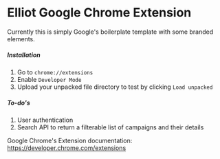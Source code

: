 # Elliot Google Chrome Extension
Currently this is simply Google's boilerplate template with some branded elements.

##### Installation

1. Go to `chrome://extensions`
2. Enable `Developer Mode`
3. Upload your unpacked file directory to test by clicking `Load unpacked`

##### To-do's

1. User authentication
2. Search API to return a filterable list of campaigns and their details

Google Chrome's Extension documentation: https://developer.chrome.com/extensions
